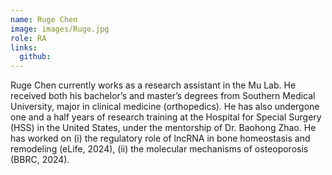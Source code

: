 ```yaml
---
name: Ruge Chen
image: images/Ruge.jpg
role: RA
links:
  github:
---
```


Ruge Chen currently works as a research assistant in the Mu Lab. He received both his bachelor’s and master’s degrees from Southern Medical University, major in clinical medicine (orthopedics). He has also undergone one and a half years of research training at the Hospital for Special Surgery (HSS) in the United States, under the mentorship of Dr. Baohong Zhao. He has worked on (i) the regulatory role of lncRNA in bone homeostasis and remodeling (eLife, 2024), (ii) the molecular mechanisms of osteoporosis (BBRC, 2024).
